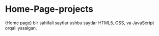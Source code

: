 # Home-Page-projects
(Home page) bir sahifali saytlar ushbu saytlar HTML5, CSS, va JavaScript orqali yasalgan.

